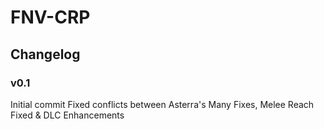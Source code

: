 # FNV-CRP
## Changelog
### v0.1
Initial commit
Fixed conflicts between Asterra's Many Fixes, Melee Reach Fixed & DLC Enhancements